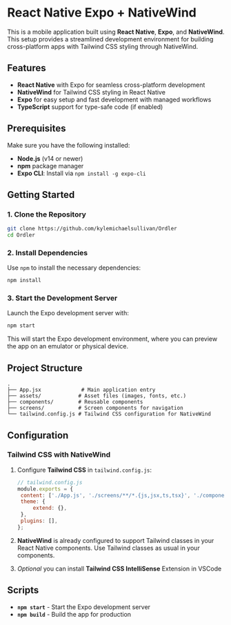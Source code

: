 # React Native Expo + NativeWind

This is a mobile application built using **React Native**, **Expo**, and **NativeWind**. This setup provides a streamlined development environment for building cross-platform apps with Tailwind CSS styling through NativeWind.

## Features

- **React Native** with Expo for seamless cross-platform development
- **NativeWind** for Tailwind CSS styling in React Native
- **Expo** for easy setup and fast development with managed workflows
- **TypeScript** support for type-safe code (if enabled)

## Prerequisites

Make sure you have the following installed:

- **Node.js** (v14 or newer)
- **npm** package manager
- **Expo CLI**: Install via `npm install -g expo-cli`

## Getting Started

### 1. Clone the Repository

```bash
git clone https://github.com/kylemichaelsullivan/Ordler
cd Ordler
```

### 2. Install Dependencies

Use `npm` to install the necessary dependencies:

```bash
npm install
```

### 3. Start the Development Server

Launch the Expo development server with:

```bash
npm start
```

This will start the Expo development environment, where you can preview the app on an emulator or physical device.

## Project Structure

```plaintext
.
├── App.jsx             # Main application entry
├── assets/            # Asset files (images, fonts, etc.)
├── components/        # Reusable components
├── screens/           # Screen components for navigation
└── tailwind.config.js # Tailwind CSS configuration for NativeWind
```

## Configuration

### Tailwind CSS with NativeWind

1. Configure **Tailwind CSS** in `tailwind.config.js`:

   ```js
   // tailwind.config.js
   module.exports = {
   	content: ['./App.js', './screens/**/*.{js,jsx,ts,tsx}', './components/**/*.{js,jsx,ts,tsx}'],
   	theme: {
   		extend: {},
   	},
   	plugins: [],
   };
   ```

2. **NativeWind** is already configured to support Tailwind classes in your React Native components. Use Tailwind classes as usual in your components.
3. _Optional_ you can install **Tailwind CSS IntelliSense** Extension in VSCode

## Scripts

- **`npm start`** - Start the Expo development server
- **`npm build`** - Build the app for production
